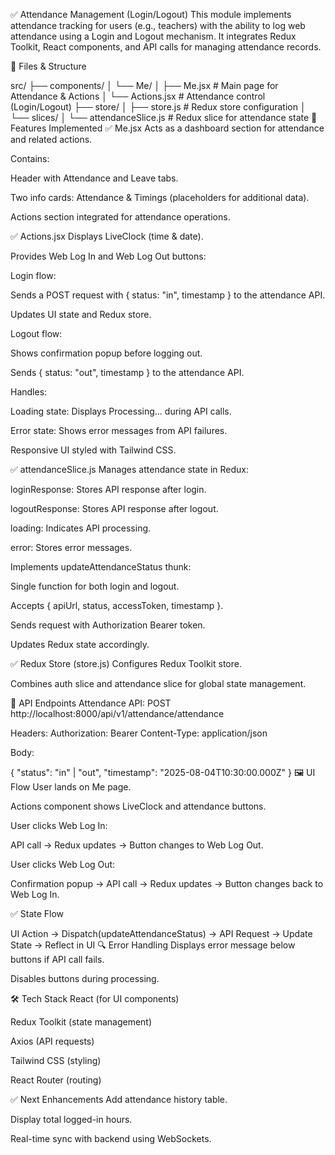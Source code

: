 ✅ Attendance Management (Login/Logout)
This module implements attendance tracking for users (e.g., teachers) with the ability to log web attendance using a Login and Logout mechanism. It integrates Redux Toolkit, React components, and API calls for managing attendance records.

📂 Files & Structure

src/
├── components/
│ └── Me/
│ ├── Me.jsx # Main page for Attendance & Actions
│ └── Actions.jsx # Attendance control (Login/Logout)
├── store/
│ ├── store.js # Redux store configuration
│ └── slices/
│ └── attendanceSlice.js # Redux slice for attendance state
🚀 Features Implemented
✅ Me.jsx
Acts as a dashboard section for attendance and related actions.

Contains:

Header with Attendance and Leave tabs.

Two info cards: Attendance & Timings (placeholders for additional data).

Actions section integrated for attendance operations.

✅ Actions.jsx
Displays LiveClock (time & date).

Provides Web Log In and Web Log Out buttons:

Login flow:

Sends a POST request with { status: "in", timestamp } to the attendance API.

Updates UI state and Redux store.

Logout flow:

Shows confirmation popup before logging out.

Sends { status: "out", timestamp } to the attendance API.

Handles:

Loading state: Displays Processing... during API calls.

Error state: Shows error messages from API failures.

Responsive UI styled with Tailwind CSS.

✅ attendanceSlice.js
Manages attendance state in Redux:

loginResponse: Stores API response after login.

logoutResponse: Stores API response after logout.

loading: Indicates API processing.

error: Stores error messages.

Implements updateAttendanceStatus thunk:

Single function for both login and logout.

Accepts { apiUrl, status, accessToken, timestamp }.

Sends request with Authorization Bearer token.

Updates Redux state accordingly.

✅ Redux Store (store.js)
Configures Redux Toolkit store.

Combines auth slice and attendance slice for global state management.

🔗 API Endpoints
Attendance API:
POST http://localhost:8000/api/v1/attendance/attendance

Headers:
Authorization: Bearer <token>
Content-Type: application/json

Body:

{
"status": "in" | "out",
"timestamp": "2025-08-04T10:30:00.000Z"
}
🖼 UI Flow
User lands on Me page.

Actions component shows LiveClock and attendance buttons.

User clicks Web Log In:

API call → Redux updates → Button changes to Web Log Out.

User clicks Web Log Out:

Confirmation popup → API call → Redux updates → Button changes back to Web Log In.

✅ State Flow

UI Action → Dispatch(updateAttendanceStatus) → API Request → Update State → Reflect in UI
🔍 Error Handling
Displays error message below buttons if API call fails.

Disables buttons during processing.

🛠 Tech Stack
React (for UI components)

Redux Toolkit (state management)

Axios (API requests)

Tailwind CSS (styling)

React Router (routing)

✅ Next Enhancements
Add attendance history table.

Display total logged-in hours.

Real-time sync with backend using WebSockets.
